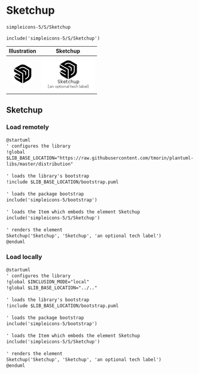 # Sketchup


```text
simpleicons-5/S/Sketchup
```

```text
include('simpleicons-5/S/Sketchup')
```



| Illustration | Sketchup |
| :---: | :---: |
| ![illustration for Illustration](../../simpleicons-5/S/Sketchup.png) | ![illustration for Sketchup](../../simpleicons-5/S/Sketchup.Local.png) |




## Sketchup

### Load remotely
```plantuml
@startuml
' configures the library
!global $LIB_BASE_LOCATION="https://raw.githubusercontent.com/tmorin/plantuml-libs/master/distribution"

' loads the library's bootstrap
!include $LIB_BASE_LOCATION/bootstrap.puml

' loads the package bootstrap
include('simpleicons-5/bootstrap')

' loads the Item which embeds the element Sketchup
include('simpleicons-5/S/Sketchup')

' renders the element
Sketchup('Sketchup', 'Sketchup', 'an optional tech label')
@enduml
```

### Load locally
```plantuml
@startuml
' configures the library
!global $INCLUSION_MODE="local"
!global $LIB_BASE_LOCATION="../.."

' loads the library's bootstrap
!include $LIB_BASE_LOCATION/bootstrap.puml

' loads the package bootstrap
include('simpleicons-5/bootstrap')

' loads the Item which embeds the element Sketchup
include('simpleicons-5/S/Sketchup')

' renders the element
Sketchup('Sketchup', 'Sketchup', 'an optional tech label')
@enduml
```

